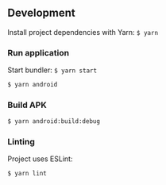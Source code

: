 ## Development

Install project dependencies with Yarn: `$ yarn`

### Run application

Start bundler: `$ yarn start`

```sh
$ yarn android
```

### Build APK

```sh
$ yarn android:build:debug
```

### Linting

Project uses ESLint:

```sh
$ yarn lint
```

